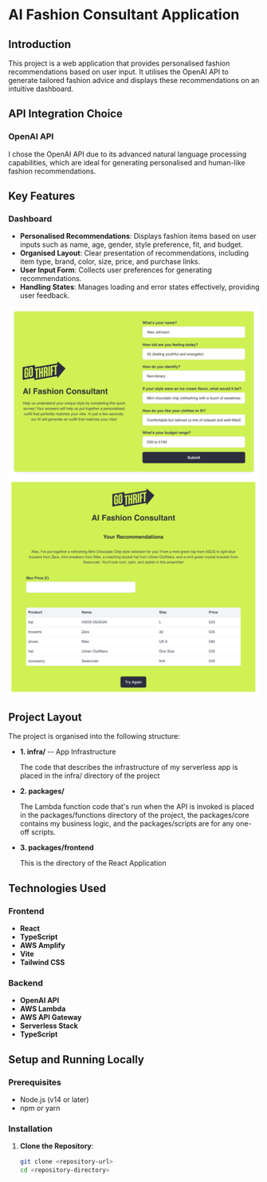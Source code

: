 # AI Fashion Consultant Application

## Introduction

This project is a web application that provides personalised fashion recommendations based on user input. It utilises the OpenAI API to generate tailored fashion advice and displays these recommendations on an intuitive dashboard.

## API Integration Choice

### OpenAI API

I chose the OpenAI API due to its advanced natural language processing capabilities, which are ideal for generating personalised and human-like fashion recommendations.

## Key Features

### Dashboard

- **Personalised Recommendations**: Displays fashion items based on user inputs such as name, age, gender, style preference, fit, and budget.
- **Organised Layout**: Clear presentation of recommendations, including item type, brand, color, size, price, and purchase links.
- **User Input Form**: Collects user preferences for generating recommendations.
- **Handling States**: Manages loading and error states effectively, providing user feedback.

![Dashboard Screenshot](./packages/frontend/src/assets/first_page.png)
![Dashboard Screenshot](./packages/frontend/src/assets/second_page.png)

## Project Layout

The project is organised into the following structure:

- **1. infra/** -- App Infrastructure

  The code that describes the infrastructure of my serverless app is placed in the infra/ directory of the project

- **2. packages/**

  The Lambda function code that's run when the API is invoked is placed in the packages/functions directory of the project, the packages/core contains my business logic, and the packages/scripts are for any one-off scripts.

- **3. packages/frontend**

  This is the directory of the React Application

## Technologies Used

### Frontend

- **React**
- **TypeScript**
- **AWS Amplify**
- **Vite**
- **Tailwind CSS**

### Backend

- **OpenAI API**
- **AWS Lambda**
- **AWS API Gateway**
- **Serverless Stack**
- **TypeScript**

## Setup and Running Locally

### Prerequisites

- Node.js (v14 or later)
- npm or yarn

### Installation

1. **Clone the Repository**:

   ```bash
   git clone <repository-url>
   cd <repository-directory>
   ```
